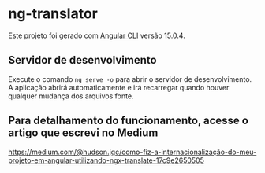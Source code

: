 # ng-translator
Este projeto foi gerado com [Angular CLI]() versão 15.0.4.

## Servidor de desenvolvimento
Execute o comando `ng serve -o` para abrir o servidor de desenvolvimento. A aplicação abrirá automaticamente e irá recarregar quando houver qualquer mudança dos arquivos fonte.

## Para detalhamento do funcionamento, acesse o artigo que escrevi no Medium
https://medium.com/@hudson.jgc/como-fiz-a-internacionalização-do-meu-projeto-em-angular-utilizando-ngx-translate-17c9e2650505

